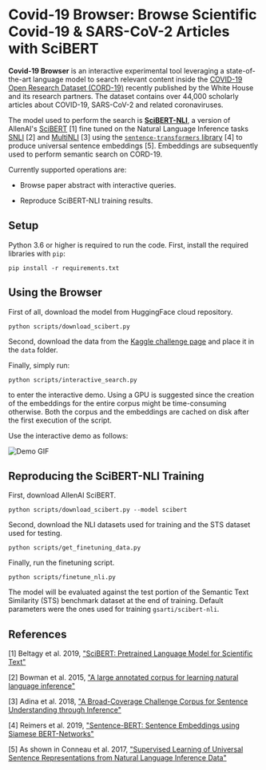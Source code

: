 # Covid-19 Browser: Browse Scientific Covid-19 & SARS-CoV-2 Articles with SciBERT

**Covid-19 Browser** is an interactive experimental tool leveraging a state-of-the-art language model to search relevant content inside the [COVID-19 Open Research Dataset (CORD-19)](https://pages.semanticscholar.org/coronavirus-research) recently published by the White House and its research partners. The dataset contains over 44,000 scholarly articles about COVID-19, SARS-CoV-2 and related coronaviruses.

The model used to perform the search is **[SciBERT-NLI](https://huggingface.co/gsarti/scibert-nli)**, a version of AllenAI's [SciBERT](https://github.com/allenai/scibert) [1] fine tuned on the Natural Language Inference tasks [SNLI](https://nlp.stanford.edu/projects/snli/) [2] and [MultiNLI](https://www.nyu.edu/projects/bowman/multinli/) [3] using the [`sentence-transformers` library](https://github.com/UKPLab/sentence-transformers/) [4] to produce universal sentence embeddings [5]. Embeddings are subsequently used to perform semantic search on CORD-19.

Currently supported operations are:

- Browse paper abstract with interactive queries.

- Reproduce SciBERT-NLI training results.

## Setup

Python 3.6 or higher is required to run the code. First, install the required libraries with `pip`:

```shell
pip install -r requirements.txt
```

## Using the Browser

First of all, download the model from HuggingFace cloud repository.

```shell
python scripts/download_scibert.py
```

Second, download the data from the [Kaggle challenge page](https://www.kaggle.com/allen-institute-for-ai/CORD-19-research-challenge) and place it in the `data` folder.

Finally, simply run:

```shell
python scripts/interactive_search.py
```

to enter the interactive demo. Using a GPU is suggested since the creation of the embeddings for the entire corpus might be time-consuming otherwise. Both the corpus and the embeddings are cached on disk after the first execution of the script.

Use the interactive demo as follows:

![Demo GIF](img/demo.gif)

## Reproducing the SciBERT-NLI Training

First, download AllenAI SciBERT.

```shell
python scripts/download_scibert.py --model scibert
```

Second, download the NLI datasets used for training and the STS dataset used for testing.

```shell
python scripts/get_finetuning_data.py
```

Finally, run the finetuning script. 

```shell
python scripts/finetune_nli.py
```

The model will be evaluated against the test portion of the Semantic Text Similarity (STS) benchmark dataset at the end of training. Default parameters were the ones used for training `gsarti/scibert-nli`.

## References

[1] Beltagy et al. 2019, ["SciBERT: Pretrained Language Model for Scientific Text"](https://www.aclweb.org/anthology/D19-1371/)

[2] Bowman et al. 2015, ["A large annotated corpus for learning natural language inference"](https://www.aclweb.org/anthology/D15-1075/)

[3] Adina et al. 2018, ["A Broad-Coverage Challenge Corpus for Sentence Understanding through Inference"](http://aclweb.org/anthology/N18-1101)

[4] Reimers et al. 2019, ["Sentence-BERT: Sentence Embeddings using Siamese BERT-Networks"](https://www.aclweb.org/anthology/D19-1410/)

[5] As shown in Conneau et al. 2017, ["Supervised Learning of Universal Sentence Representations from Natural Language Inference Data"](https://www.aclweb.org/anthology/D17-1070/)
